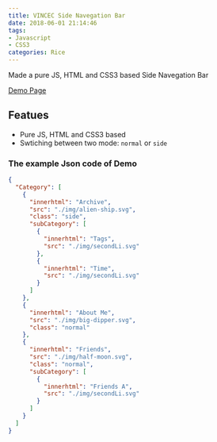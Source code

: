 ```yaml
---
title: VINCEC Side Navegation Bar
date: 2018-06-01 21:14:46
tags: 
- Javascript
- CSS3
categories: Rice
---
```


Made a pure JS, HTML and CSS3 based Side Navegation Bar

<!-- <iframe src="/res/vincec-side-nav/index.html" allowtransparency="false" style="border:none;height:375px;width:100%"></iframe> -->
[Demo Page](/res/vincec-side-nav/index.html)

## Featues
- Pure JS, HTML and CSS3 based
- Swtiching between two mode: `normal` or `side`

### The example Json code of Demo 

```json
{
  "Category": [
    {
      "innerhtml": "Archive",
      "src": "./img/alien-ship.svg",
      "class": "side",
      "subCategory": [
        {
          "innerhtml": "Tags",
          "src": "./img/secondLi.svg"
        },
        {
          "innerhtml": "Time",
          "src": "./img/secondLi.svg"
        }
      ]
    },
    {
      "innerhtml": "About Me",
      "src": "./img/big-dipper.svg",
      "class": "normal"
    },
    {
      "innerhtml": "Friends",
      "src": "./img/half-moon.svg",
      "class": "normal",
      "subCategory": [
        {
          "innerhtml": "Friends A",
          "src": "./img/secondLi.svg"
        }
      ]
    }
  ]
}
```
